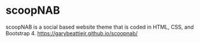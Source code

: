 # scoopNAB

scoopNAB is a social based website theme that is coded in HTML, CSS, and Bootstrap 4. https://garybeattiejr.github.io/scoopnab/
